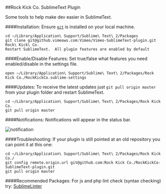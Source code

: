 ##Rock Kick Co. SublimeText Plugin

Some tools to help make dev easier in SublimeText.

####Installation:
Ensure [`git`](http://git-scm.com/) is installed on your local machine.

	cd ~/Library/Application\ Support/Sublime\ Text\ 2/Packages
	git clone git@github.vimeows.com:Vimeo/Vimeo-SublimeText-plugin.git Rock\ Kick\ Co.
	Restart SublimeText.  All plugin features are enabled by default

####Enable/Disable Features:
Set true/false what features you need enabled/disable in the settings file.

	open ~/Library/Application\ Support/Sublime\ Text\ 2/Packages/Rock Kick Co./RockKickCo.sublime-settings

####Updates:
To receive the latest updates just `git pull origin master` from your plugin folder and restart SublimeText.

	cd ~/Library/Application\ Support/Sublime\ Text\ 2/Packages/Rock Kick Co.
	git pull origin master


####Notifications:
Notifications will appear in the status bar.

![notification](http://f.cl.ly/items/3m0Z2V3P2a1V40443o2G/Screen%20Shot%202012-01-31%20at%204.32.29%20PM.png)

####Troubleshooting:
If your plugin is still pointed at an old repository you can point it at this one:

	cd ~/Library/Application\ Support/Sublime\ Text\ 2/Packages/Rock Kick Co./
	git config remote.origin.url git@github.com:Rock Kick Co./RockKickCo-SublimeText-plugin.git
	git pull origin master


####Recommended Packages:
For js and php lint check (syntax checking) try:  [SublimeLinter](http://github.com/Kronuz/SublimeLinter)